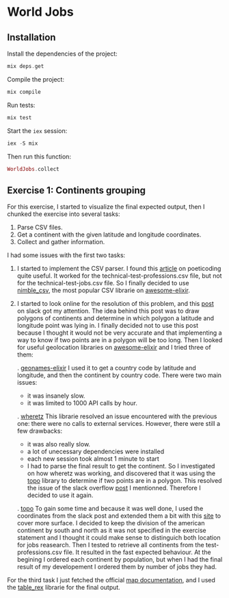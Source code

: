 # World Jobs

## Installation

Install the dependencies of the project:

```elixir
mix deps.get
```

Compile the project:

```elixir
mix compile
```

Run tests:

```elixir
mix test
```

Start the `iex` session:

```elixir
iex -S mix
```

Then run this function:

```elixir
WorldJobs.collect
```

## Exercise 1: Continents grouping

For this exercise, I started to visualize the final expected output, then I chunked the exercise into several tasks:

1. Parse CSV files.
2. Get a continent with the given latitude and longitude coordinates.
3. Collect and gather information.

I had some issues with the first two tasks:

1. I started to implement the CSV parser. I found this [article](https://www.poeticoding.com/processing-large-csv-files-with-elixir-streams/) on poeticoding quite useful. It worked for the technical-test-professions.csv file, but not for the technical-test-jobs.csv file.
   So I finally decided to use [nimble_csv](https://github.com/dashbitco/nimble_csv), the most popular CSV librarie on [awesome-elixir](https://github.com/h4cc/awesome-elixir).

2. I started to look online for the resolution of this problem, and this [post](https://stackoverflow.com/questions/13905646/get-the-continent-given-the-latitude-and-longitude) on slack got my attention. The idea behind this post was to draw polygons of continents and determine in which polygon a latitude and longitude point was lying in. I finally decided not to use this post because I thought it would not be very accurate and that implementing a way to know if two points are in a polygon will be too long. Then I looked for useful geolocation libraries on [awesome-elixir](https://github.com/h4cc/awesome-elixir) and I tried three of them:

    . [geonames-elixir](https://github.com/pareeohnos/geonames-elixir) I used it to get a country code by latitude and longitude, and then the continent by country code. There were two main issues:

    - it was insanely slow.
    - it was limited to 1000 API calls by hour.

    . [wheretz](https://github.com/UA3MQJ/wheretz) This librarie resolved an issue encountered with the previous one: there were no calls to external services. However, there were still a few drawbacks:

    - it was also really slow.
    - a lot of unecessary dependencies were installed
    - each new session took almost 1 minute to start
    - I had to parse the final result to get the continent.
      So I investigated on how wheretz was working, and discovered that it was using the [topo](https://github.com/pkinney/topo) library to determine if two points are in a polygon. This resolved the issue of the slack overflow [post](https://stackoverflow.com/questions/13905646/get-the-continent-given-the-latitude-and-longitude) I mentionned. Therefore I decided to use it again.

    . [topo](https://github.com/pkinney/topo) To gain some time and because it was well done, I used the coordinates from the slack post and extended them a bit with this [site](https://www.keene.edu/campus/maps/tool/) to cover more surface. I decided to keep the division of the american continent by south and north as it was not specified in the exercise statement and I thought it could make sense to distinguich both location for jobs reasearch. Then I tested to retrieve all continents from the test-professions.csv file. It resulted in the fast expected behaviour. At the begining I ordered each continent by population, but when I had the final result of my developement I ordered them by number of jobs they had.

For the third task I just fetched the official [map documentation](https://hexdocs.pm/elixir/Map.html), and I used the [table_rex](https://github.com/djm/table_rex) librarie for the final output.
